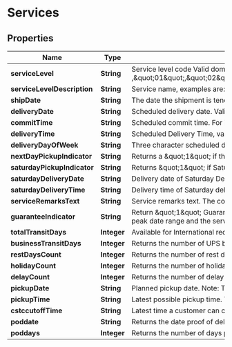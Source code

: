 

# Services


## Properties

| Name | Type | Description | Notes |
|------------ | ------------- | ------------- | -------------|
|**serviceLevel** | **String** | Service level code     Valid domestic service codes: \&quot;1DMS\&quot;,\&quot;1DAS\&quot;,\&quot;1DM\&quot;,\&quot;1DA\&quot;,\&quot;1DP\&quot;,\&quot;2DM\&quot;,\&quot;2DA\&quot;,\&quot;3DS\&quot;,\&quot;GND\&quot;.      Valid International service codes (not a complete list) ,\&quot;01\&quot;,\&quot;02\&quot;,\&quot;03\&quot;,\&quot;05\&quot;,\&quot;08\&quot;,\&quot;09\&quot;,\&quot;10\&quot;,\&quot;11\&quot;,\&quot;18\&quot;,\&quot;19\&quot;,\&quot;20\&quot;,\&quot;21\&quot;,\&quot;22\&quot;,\&quot;23\&quot;,\&quot;24\&quot;,\&quot;25\&quot;,\&quot;26\&quot;,\&quot;28\&quot;,\&quot;29\&quot;,\&quot;33\&quot;,\&quot;68\&quot;.  |  |
|**serviceLevelDescription** | **String** | Service name, examples are: UPS Next Day Air, UPS Ground, UPS Expedited, UPS Worldwide Express Frieght |  |
|**shipDate** | **String** | The date the shipment is tendered to UPS for shipping (can be dropped off at UPS or picked up by UPS).  This date may or may not be the UPS business date.     Valid Format: YYYY-MM-DD |  |
|**deliveryDate** | **String** | Scheduled delivery date.     Valid format: YYYY-MM-DD |  |
|**commitTime** | **String** | Scheduled commit time.     For international shipments the value always come back from SE (OPSYS data) but for domestic, value may be used from NRF commit time.      Valid format: HH:MM:SS |  |
|**deliveryTime** | **String** | Scheduled Delivery Time, value may be later then commit time.     Valid format: HH:MM:SS |  |
|**deliveryDayOfWeek** | **String** | Three character scheduled delivery day of week.     Valid values: \&quot;MON\&quot;,\&quot;TUE\&quot;,\&quot;WED\&quot;,\&quot;THU\&quot;,\&quot;FRI\&quot;, \&quot;SAT\&quot; |  |
|**nextDayPickupIndicator** | **String** | Returns a \&quot;1\&quot; if the requested shipped on date was changed. This data is available only for international transactions.     When this flag is set, WWDTDisclaimer.getNextDayDisclaimer method could be called to return the next day disclaimer message. |  |
|**saturdayPickupIndicator** | **String** | Returns \&quot;1\&quot; if Saturday Pickup is available for an extra charge otherwise it will return \&quot;0\&quot;.     When this flag is set, WWDTDisclaimer.getSaturdayPickupDisclaimer method could be called to return the Saturday pickup extra charge message |  |
|**saturdayDeliveryDate** | **String** | Delivery date of Saturday Delivery     Valid Format: YYYY-MM-DD |  [optional] |
|**saturdayDeliveryTime** | **String** | Delivery time of Saturday deliver     Valid format: HH:MM:SS |  [optional] |
|**serviceRemarksText** | **String** | Service remarks text. The contents of this field will represent text that the back end application/function needs to display to clarify the time in transit calculation. |  [optional] |
|**guaranteeIndicator** | **String** | Return \&quot;1\&quot; Guaranteed, or \&quot;0\&quot; Not Guaranteed based on below conditions:     If the ship date, delivery date, and system date are not within a defined peak date range, and a value for service guaranetee is available in SE (OPSYS data) that will be returned.     If the ship date or delivery date or system date are within a defined peak date range and the service is within the list of servies to remove guarantees for, \&quot;0\&quot; wil be returned. |  |
|**totalTransitDays** | **Integer** | Available for International requests. Number of calendar days from origin location to destination location.  TotalTransitDays &#x3D; BusinessTransitDays + RestDaysCount + HolidayCount.     Defaults to 0. |  |
|**businessTransitDays** | **Integer** | Returns the number of UPS business days from origin location to destination location. |  |
|**restDaysCount** | **Integer** | Returns the number of rest days encountered at the origin location.  this data is available only for international transactions.     Defaults to 0. |  |
|**holidayCount** | **Integer** | Returns the number of holidays encountered at the origin and destination location, if it effects the time and transit.  This data is available only for international transactions.     Defaults to 0. |  |
|**delayCount** | **Integer** | Returns the number of delay needed for customs encounter at the origin or destination location.  This data is available only for international transactions.      Defaults to 0. |  |
|**pickupDate** | **String** | Planned pickup date.     Note: This value may not equal the shipped on value requested.  This could happen when the requested shipped on date is a holiday or for locations needing 24 hour notice before a pickup could be made. |  |
|**pickupTime** | **String** | Latest possible pickup time. This data is available only for international transactions. If the package was not actually picked by UPS before this time, the services will not meet the guarantee commitment. |  |
|**cstccutoffTime** | **String** | Latest time a customer can contact UPS CST needs to be notified for requesting a pickup. This data is available only for international transactions. If customer does not notify UPS for a pickup before this time, the services will not meet the guarantee commitment. |  |
|**poddate** | **String** | Returns the date proof of delivery informatino will be available.  This data is available only for international transactions. |  [optional] |
|**poddays** | **Integer** | Returns the number of days proof of delivery information will be available.  This data is available only for international transactions. |  [optional] |



